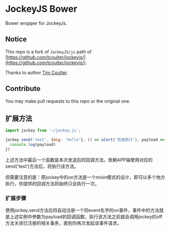 # JockeyJS Bower

Bower wrapper for JockeyJs.

## Notice

This repo is a fork of `JockeyJS/js` path of [https://github.com/tcoulter/jockeyjs/](https://github.com/tcoulter/jockeyjs/).

Thanks to author [Tim Coulter](https://github.com/tcoulter).

## Contribute

You may make pull requests to this repo or the original one.

## 扩展方法

```javascript
import jockey from '~/jockey.js';

jockey.send('test', {msg: 'hello'}, () => alert('完成执行'), payload => {
  console.log(payload)
})
```

上述方法中最后一个函数是本次发送后的回调方法，依赖APP端使用对应的send('test')方法后，将执行该方法。

但需要注意的是：原jockey中的on方法是一个mixin模式的设计，即可以多个地方执行，你提供的回调方法将始终只会执行一次。

### 扩展步骤

使用jockey.send方法后将自动注册一个同event名字的on事件，事件中的方法就是上述实例中参数为payload的回调函数，执行该方法之前就会调用jockey的off方法关闭已注册的相关事务，直到你再次发起该事件请求。
